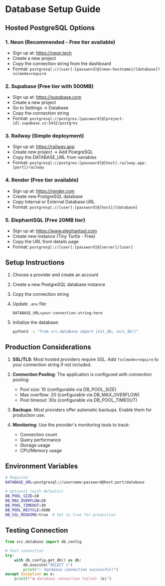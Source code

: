 # Database Setup Guide

## Hosted PostgreSQL Options

### 1. **Neon** (Recommended - Free tier available)
- Sign up at: https://neon.tech
- Create a new project
- Copy the connection string from the dashboard
- Format: `postgresql://[user]:[password]@[neon-hostname]/[database]?sslmode=require`

### 2. **Supabase** (Free tier with 500MB)
- Sign up at: https://supabase.com
- Create a new project
- Go to Settings → Database
- Copy the connection string
- Format: `postgresql://postgres:[password]@[project-id].supabase.co:5432/postgres`

### 3. **Railway** (Simple deployment)
- Sign up at: https://railway.app
- Create new project → Add PostgreSQL
- Copy the DATABASE_URL from variables
- Format: `postgresql://postgres:[password]@[host].railway.app:[port]/railway`

### 4. **Render** (Free tier available)
- Sign up at: https://render.com
- Create new PostgreSQL database
- Copy Internal or External Database URL
- Format: `postgresql://[user]:[password]@[host]/[database]`

### 5. **ElephantSQL** (Free 20MB tier)
- Sign up at: https://www.elephantsql.com
- Create new instance (Tiny Turtle - Free)
- Copy the URL from details page
- Format: `postgresql://[user]:[password]@[server]/[user]`

## Setup Instructions

1. Choose a provider and create an account
2. Create a new PostgreSQL database instance
3. Copy the connection string
4. Update `.env` file:
   ```
   DATABASE_URL=your-connection-string-here
   ```

5. Initialize the database:
   ```bash
   python3 -c "from src.database import init_db; init_db()"
   ```

## Production Considerations

1. **SSL/TLS**: Most hosted providers require SSL. Add `?sslmode=require` to your connection string if not included.

2. **Connection Pooling**: The application is configured with connection pooling:
   - Pool size: 10 (configurable via DB_POOL_SIZE)
   - Max overflow: 20 (configurable via DB_MAX_OVERFLOW)
   - Pool timeout: 30s (configurable via DB_POOL_TIMEOUT)

3. **Backups**: Most providers offer automatic backups. Enable them for production use.

4. **Monitoring**: Use the provider's monitoring tools to track:
   - Connection count
   - Query performance
   - Storage usage
   - CPU/Memory usage

## Environment Variables

```bash
# Required
DATABASE_URL=postgresql://username:password@host:port/database

# Optional (with defaults)
DB_POOL_SIZE=10
DB_MAX_OVERFLOW=20
DB_POOL_TIMEOUT=30
DB_POOL_RECYCLE=3600
DB_SSL_REQUIRE=true  # Set to true for production
```

## Testing Connection

```python
from src.database import db_config

# Test connection
try:
    with db_config.get_db() as db:
        db.execute("SELECT 1")
        print("✅ Database connection successful!")
except Exception as e:
    print(f"❌ Database connection failed: {e}")
```